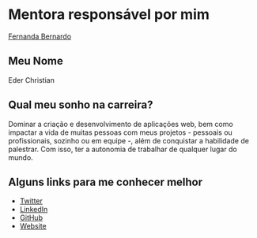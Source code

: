 # Mentora responsável por mim
[Fernanda Bernardo](/profiles/mentors/profiles/fernandabernardo.md)

## Meu Nome
Eder Christian

## Qual meu sonho na carreira?
Dominar a criação e desenvolvimento de aplicações web, bem como impactar a vida de muitas pessoas com meus projetos - pessoais ou profissionais, sozinho ou em equipe -, além de conquistar a habilidade de palestrar. Com isso, ter a autonomia de trabalhar de qualquer lugar do mundo.

## Alguns links para me conhecer melhor

- [Twitter](https://twitter.com/ederchristian92)
- [LinkedIn](https://linkedin.com/in/ederchristian92)
- [GitHub](https://github.com/ederchristian)
- [Website](http://ederchristian.com)